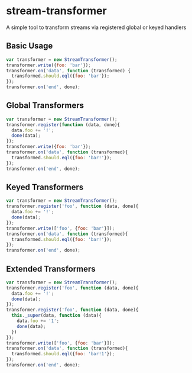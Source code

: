 # stream-transformer

A simple tool to transform streams via registered global or keyed handlers

## Basic Usage

``` js
var transformer = new StreamTransformer();
transformer.write({foo: 'bar'});
transformer.on('data', function (transformed) {
  transformed.should.eql({foo: 'bar'});
});
transformer.on('end', done);
```

## Global Transformers
``` js
var transformer = new StreamTransformer();
transformer.register(function (data, done){
  data.foo += '!';
  done(data);
});
transformer.write({foo: 'bar'});
transformer.on('data', function (transformed){
  transformed.should.eql({foo: 'bar!'});
});
transformer.on('end', done);
```

## Keyed Transformers

``` js
var transformer = new StreamTransformer();
transformer.register('foo', function (data, done){
  data.foo += '!';
  done(data);
});
transformer.write(['foo', {foo: 'bar'}]);
transformer.on('data', function (transformed){
  transformed.should.eql({foo: 'bar!'});
});
transformer.on('end', done);
```

## Extended Transformers
``` js
var transformer = new StreamTransformer();
transformer.register('foo', function (data, done){
  data.foo += '!';
  done(data);
});
transformer.register('foo', function (data, done){
  this._super(data, function (data){
    data.foo += '1';
    done(data);
  })
});
transformer.write(['foo', {foo: 'bar'}]);
transformer.on('data', function (transformed){
  transformed.should.eql({foo: 'bar!1'});
});
transformer.on('end', done);

